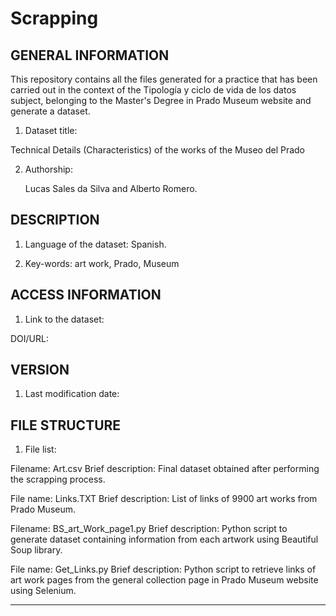 # Scrapping
GENERAL INFORMATION
-------------------

This repository contains all the files generated for a practice that has been carried out in the context of the Tipología y ciclo de vida de los datos subject, belonging to the Master's Degree in Prado Museum website and generate a dataset.


1. Dataset title: 

Technical Details (Characteristics) of the works of the Museo del Prado


2. Authorship:

	Lucas Sales da Silva and Alberto Romero.

DESCRIPTION
-----------

1. Language of the dataset: Spanish.

2. Key-words: art work, Prado, Museum

ACCESS INFORMATION
------------------

1. Link to the dataset:

DOI/URL: 

VERSION
-------

1. Last modification date:

FILE STRUCTURE
--------------

1. File list:

Filename: Art.csv
Brief description: Final dataset obtained after performing the scrapping process.

File name: Links.TXT
Brief description: List of links of 9900 art works from Prado Museum.

Filename: BS_art_Work_page1.py
Brief description: Python script to generate dataset containing information from each artwork using Beautiful Soup library.

File name: Get_Links.py
Brief description: Python script to retrieve links of art work pages from the general collection page in Prado Museum website using Selenium.


---

